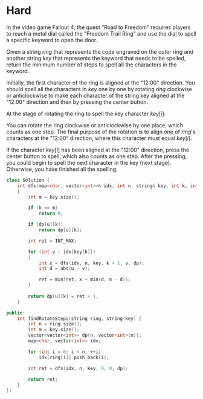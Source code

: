 # Hard

In the video game Fallout 4, the quest "Road to Freedom" requires players to reach a metal dial called the "Freedom Trail Ring" and use the dial to spell a specific keyword to open the door.

Given a string $ring$ that represents the code engraved on the outer ring and another string $key$ that represents the keyword that needs to be spelled, return the minimum number of steps to spell all the characters in the keyword.

Initially, the first character of the ring is aligned at the "12:00" direction. You should spell all the characters in $key$ one by one by rotating $ring$ clockwise or anticlockwise to make each character of the string key aligned at the "12:00" direction and then by pressing the center button.

At the stage of rotating the ring to spell the key character $key[i]$:

You can rotate the ring clockwise or anticlockwise by one place, which counts as one step. The final purpose of the rotation is to align one of $ring$'s characters at the "12:00" direction, where this character must equal $key[i]$.

If the character $key[i]$ has been aligned at the "12:00" direction, press the center button to spell, which also counts as one step. After the pressing, you could begin to spell the next character in the key (next stage). Otherwise, you have finished all the spelling.

```cpp
class Solution {
    int dfs(map<char, vector<int>>& idx, int n, string& key, int k, int u, vector<vector<int>>& dp)
    {
        int m = key.size();

        if (k == m)
            return 0;

        if (dp[u][k])
            return dp[u][k];

        int ret = INT_MAX;

        for (int v : idx[key[k]])
        {
            int x = dfs(idx, n, key, k + 1, v, dp);
            int d = abs(u - v);

            ret = min(ret, x + min(d, n - d));
        }
        
        return dp[u][k] = ret + 1;
    }

public:
    int findRotateSteps(string ring, string key) {
        int n = ring.size();
        int m = key.size();
        vector<vector<int>> dp(n, vector<int>(m));
        map<char, vector<int>> idx;

        for (int i = 0; i < n; ++i)
            idx[ring[i]].push_back(i);

        int ret = dfs(idx, n, key, 0, 0, dp);

        return ret;    
    }
};
```
